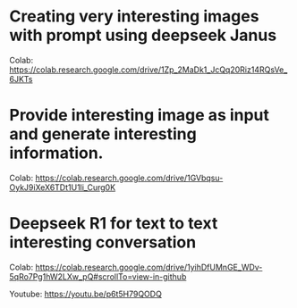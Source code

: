 # Creating very interesting images with prompt using deepseek Janus

Colab: https://colab.research.google.com/drive/1Zp_2MaDk1_JcQq20Riz14RQsVe_6JKTs

# Provide interesting image as input and generate interesting information.

Colab: https://colab.research.google.com/drive/1GVbqsu-OykJ9iXeX6TDt1U1li_Curg0K

# Deepseek R1 for text to text interesting conversation

Colab: https://colab.research.google.com/drive/1yihDfUMnGE_WDv-5qRo7Pg1hW2LXw_pQ#scrollTo=view-in-github

Youtube: https://youtu.be/p6t5H79QODQ
